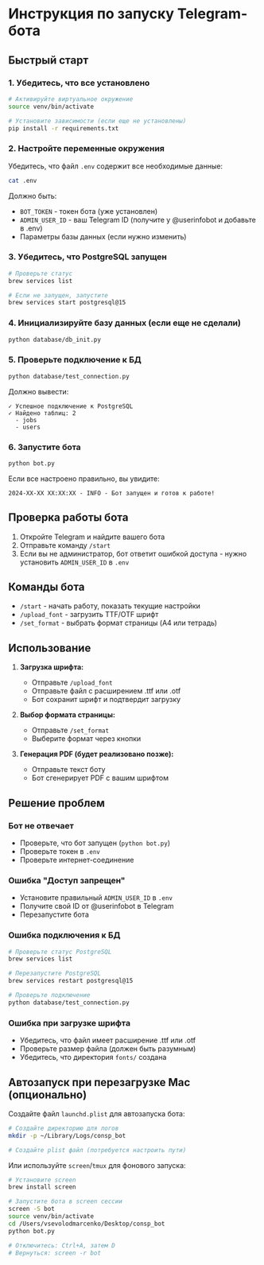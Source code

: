 # Инструкция по запуску Telegram-бота

## Быстрый старт

### 1. Убедитесь, что все установлено

```bash
# Активируйте виртуальное окружение
source venv/bin/activate

# Установите зависимости (если еще не установлены)
pip install -r requirements.txt
```

### 2. Настройте переменные окружения

Убедитесь, что файл `.env` содержит все необходимые данные:

```bash
cat .env
```

Должно быть:
- `BOT_TOKEN` - токен бота (уже установлен)
- `ADMIN_USER_ID` - ваш Telegram ID (получите у @userinfobot и добавьте в .env)
- Параметры базы данных (если нужно изменить)

### 3. Убедитесь, что PostgreSQL запущен

```bash
# Проверьте статус
brew services list

# Если не запущен, запустите
brew services start postgresql@15
```

### 4. Инициализируйте базу данных (если еще не сделали)

```bash
python database/db_init.py
```

### 5. Проверьте подключение к БД

```bash
python database/test_connection.py
```

Должно вывести:
```
✓ Успешное подключение к PostgreSQL
✓ Найдено таблиц: 2
  - jobs
  - users
```

### 6. Запустите бота

```bash
python bot.py
```

Если все настроено правильно, вы увидите:
```
2024-XX-XX XX:XX:XX - INFO - Бот запущен и готов к работе!
```

## Проверка работы бота

1. Откройте Telegram и найдите вашего бота
2. Отправьте команду `/start`
3. Если вы не администратор, бот ответит ошибкой доступа - нужно установить `ADMIN_USER_ID` в `.env`

## Команды бота

- `/start` - начать работу, показать текущие настройки
- `/upload_font` - загрузить TTF/OTF шрифт
- `/set_format` - выбрать формат страницы (A4 или тетрадь)

## Использование

1. **Загрузка шрифта:**
   - Отправьте `/upload_font`
   - Отправьте файл с расширением .ttf или .otf
   - Бот сохранит шрифт и подтвердит загрузку

2. **Выбор формата страницы:**
   - Отправьте `/set_format`
   - Выберите формат через кнопки

3. **Генерация PDF (будет реализовано позже):**
   - Отправьте текст боту
   - Бот сгенерирует PDF с вашим шрифтом

## Решение проблем

### Бот не отвечает

- Проверьте, что бот запущен (`python bot.py`)
- Проверьте токен в `.env`
- Проверьте интернет-соединение

### Ошибка "Доступ запрещен"

- Установите правильный `ADMIN_USER_ID` в `.env`
- Получите свой ID от @userinfobot в Telegram
- Перезапустите бота

### Ошибка подключения к БД

```bash
# Проверьте статус PostgreSQL
brew services list

# Перезапустите PostgreSQL
brew services restart postgresql@15

# Проверьте подключение
python database/test_connection.py
```

### Ошибка при загрузке шрифта

- Убедитесь, что файл имеет расширение .ttf или .otf
- Проверьте размер файла (должен быть разумным)
- Убедитесь, что директория `fonts/` создана

## Автозапуск при перезагрузке Mac (опционально)

Создайте файл `launchd.plist` для автозапуска бота:

```bash
# Создайте директорию для логов
mkdir -p ~/Library/Logs/consp_bot

# Создайте plist файл (потребуется настроить пути)
```

Или используйте `screen`/`tmux` для фонового запуска:

```bash
# Установите screen
brew install screen

# Запустите бота в screen сессии
screen -S bot
source venv/bin/activate
cd /Users/vsevolodmarcenko/Desktop/consp_bot
python bot.py

# Отключитесь: Ctrl+A, затем D
# Вернуться: screen -r bot
```

